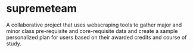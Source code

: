 # supremeteam

A collaborative project that uses webscraping tools to gather major and minor class pre-requisite and core-requisite data and create a sample personalized plan for users based on their awarded credits and course of study.
